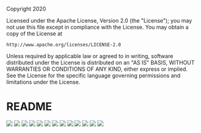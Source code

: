 Copyright 2020

Licensed under the Apache License, Version 2.0 (the "License");
you may not use this file except in compliance with the License.
You may obtain a copy of the License at

    http://www.apache.org/licenses/LICENSE-2.0

Unless required by applicable law or agreed to in writing, software
distributed under the License is distributed on an "AS IS" BASIS,
WITHOUT WARRANTIES OR CONDITIONS OF ANY KIND, either express or implied.
See the License for the specific language governing permissions and
limitations under the License.

# README
<img src="Documents/images/SAR_ADC_KGD_Page_01.png">
<img src="Documents/images/SAR_ADC_KGD_Page_02.png">
<img src="Documents/images/SAR_ADC_KGD_Page_03.png">
<img src="Documents/images/SAR_ADC_KGD_Page_04.png">
<img src="Documents/images/SAR_ADC_KGD_Page_05.png">
<img src="Documents/images/SAR_ADC_KGD_Page_06.png">
<img src="Documents/images/SAR_ADC_KGD_Page_07.png">
<img src="Documents/images/SAR_ADC_KGD_Page_08.png">
<img src="Documents/images/SAR_ADC_KGD_Page_09.png">
<img src="Documents/images/SAR_ADC_KGD_Page_10.png">
<img src="Documents/images/SAR_ADC_KGD_Page_11.png">
<img src="Documents/images/SAR_ADC_KGD_Page_12.png">
<img src="Documents/images/SAR_ADC_KGD_Page_13.png">
